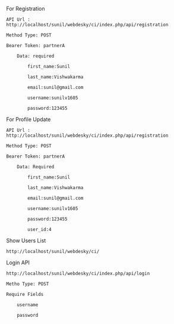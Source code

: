 
For Registration

	API Url : http://localhost/sunil/webdesky/ci/index.php/api/registration

	Method Type: POST
	
	Bearer Token: partnerA

		Data: required

			first_name:Sunil

			last_name:Vishwakarma

			email:sunil@gmail.com

			username:sunilv1605

			password:123455



For Profile Update

	API Url : http://localhost/sunil/webdesky/ci/index.php/api/registration

	Method Type: POST

	Bearer Token: partnerA

		Data: Required

			first_name:Sunil

			last_name:Vishwakarma

			email:sunil@gmail.com

			username:sunilv1605

			password:123455

			user_id:4





Show Users List

	http://localhost/sunil/webdesky/ci/



Login API

	http://localhost/sunil/webdesky/ci/index.php/api/login

	Metho Type: POST

	Require Fields

		username

		password